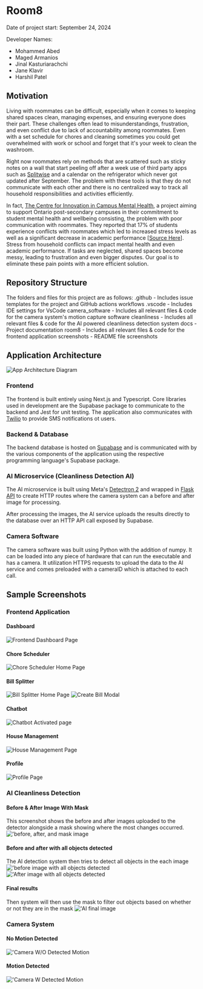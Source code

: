 # Room8
Date of project start: September 24, 2024

Developer Names:
- Mohammed Abed
- Maged Armanios
- Jinal Kasturiarachchi
- Jane Klavir
- Harshil Patel


## Motivation
Living with roommates can be difficult, especially when it comes to keeping shared spaces clean, managing expenses, and ensuring everyone does their part. These challenges often lead to misunderstandings, frustration, and even conflict due to lack of accountability among roommates. Even with a set schedule for chores and cleaning sometimes you could get overwhelmed with work or school and forget that it's your week to clean the washroom.

Right now roommates rely on methods that are scattered such as sticky notes on a wall that start peeling off after a week use of third party apps such as [Splitwise](https://www.splitwise.com/) and a calendar on the refrigerator which never got updated after September. The problem with these tools is that they do not communicate with each other and there is no centralized way to track all household responsibilities and activities efficiently. 

In fact, [The Centre for Innovation in Campus Mental Health](https://campusmentalhealth.ca/), a project aiming to support Ontario post-secondary campuses in their commitment to student mental health and wellbeing consisting, the problem with poor communication with roommates. They reported that 17% of students experience conflicts with roommates which led to increased stress levels as well as a significant decrease in academic performance [[Source Here](https://campusmentalhealth.ca/infosheets/how-to-get-along-with-your-roommate/)]. Stress from household conflicts can impact mental health and even academic performance. If tasks are neglected, shared spaces become messy, leading to frustration and even bigger disputes. Our goal is to eliminate these pain points with a more efficient solution.

## Repository Structure
The folders and files for this project are as follows:
.github - Includes issue templates for the project and GitHub actions workflows
.vscode - Includes IDE settings for VsCode
camera_software - Includes all relevant files & code for the camera system's motion capture software 
cleanliness - Includes all relevant files & code for the AI powered cleanliness detection system
docs - Project documentation
room8 - Includes all relevant files & code for the frontend application
screenshots - README file screenshots

## Application Architecture
![App Architecture Diagram](/screenshots/room8_app_architecture.png)
### Frontend 
The frontend is built entirely using Next.js and Typescript. Core libraries used in development are the Supabase package to communicate to the backend and Jest for unit testing. The application also communicates with [Twilio](https://www.twilio.com/en-us) to provide SMS notifications ot users.

### Backend & Database 
The backend database is hosted on [Supabase](https://supabase.com/) and is communicated with by the various components of the application using the respective programming language's Supabase package.

### AI Microservice (Cleanliness Detection AI)
The AI microservice is built using Meta's [Detectron 2](https://github.com/facebookresearch/detectron2) and wrapped in [Flask API](https://flask.palletsprojects.com/en/stable/) to create HTTP routes where the camera system can a before and after image for processing.

After processing the images, the AI service uploads the results directly to the database over an HTTP API call exposed by Supabase.

### Camera Software
The camera software was built using Python with the addition of numpy. It can be loaded into any piece of hardware that can run the executable and has a camera. It utilization HTTPS requests to upload the data to the AI service and comes preloaded with a cameraID which is attached to each call.

## Sample Screenshots
### Frontend Application
#### Dashboard
![Frontend Dashboard Page](/screenshots/dashboard.png)
#### Chore Scheduler 
![Chore Scheduler Home Page](/screenshots/chore_scheduler.png)
#### Bill Splitter
![Bill Splitter Home Page](/screenshots/bill_splitter.png)
![Create Bill Modal](/screenshots/bill_splitter_create.png)
#### Chatbot 
![Chatbot Activated page](/screenshots/chatbot_activated.png)
#### House Management
![House Management Page](/screenshots/house_management.png)
#### Profile
![Profile Page](/screenshots/user_profile.png)

### AI Cleanliness Detection
#### Before & After Image With Mask
This screenshot shows the before and after images uploaded to the detector alongside a mask showing where the most changes occurred.
!['before, after, and mask image](/screenshots/ai_bfr_aftr_mask.png)
#### Before and after with all objects detected
The AI detection system then tries to detect all objects in the each image
!['before image with all objects detected](/screenshots/ai_bfr_everything.png)
!['After image with all objects detected](/screenshots/ai_aftr_everything.png)
#### Final results
Then system will then use the mask to filter out objects based on whether or not they are in the mask
!['AI final image](/screenshots/ai_changes.png)



### Camera System
#### No Motion Detected
!['Camera W/O Detected Motion](/screenshots/camera_no_motion.png)
#### Motion Detected
!['Camera W Detected Motion](/screenshots/camera_motion.png)